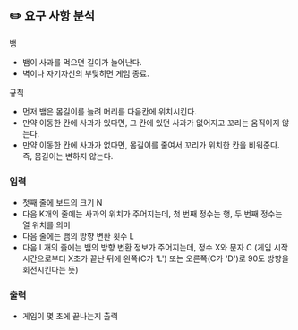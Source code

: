 ## ✏️ 요구 사항 분석

뱀

- 뱀이 사과를 먹으면 길이가 늘어난다.
- 벽이나 자기자신의 부딪히면 게임 종료.

규칙

- 먼저 뱀은 몸길이를 늘려 머리를 다음칸에 위치시킨다.
- 만약 이동한 칸에 사과가 있다면, 그 칸에 있던 사과가 없어지고 꼬리는 움직이지 않는다.
- 만약 이동한 칸에 사과가 없다면, 몸길이를 줄여서 꼬리가 위치한 칸을 비워준다. 즉, 몸길이는 변하지 않는다.

### 입력

- 첫째 줄에 보드의 크기 N
- 다음 K개의 줄에는 사과의 위치가 주어지는데, 첫 번째 정수는 행, 두 번째 정수는 열 위치를 의미
- 다음 줄에는 뱀의 방향 변환 횟수 L
- 다음 L개의 줄에는 뱀의 방향 변환 정보가 주어지는데, 정수 X와 문자 C
  (게임 시작 시간으로부터 X초가 끝난 뒤에 왼쪽(C가 'L') 또는 오른쪽(C가 'D')로 90도 방향을 회전시킨다는 뜻)

### 출력

- 게임이 몇 초에 끝나는지 출력
